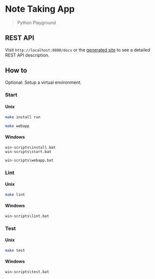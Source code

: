 # Note Taking App
> Python Playground
## REST API
Visit `http://localhost:8080/docs`
or the [generated site](https://francisco-polaco.github.io/note-python-playground/)
to see a detailed REST API description.

## How to
Optional: Setup a virtual environment.

### Start
#### Unix
```bash
make install run
```

```bash
make webapp
```

#### Windows
```
win-scripts\install.bat
win-scripts\start.bat
```

```
win-scripts\webapp.bat
```

### Lint
#### Unix
```bash
make lint
```

#### Windows
```
win-scripts\lint.bat
```

### Test
#### Unix
```bash
make test
```

#### Windows
```
win-scripts\test.bat
```
